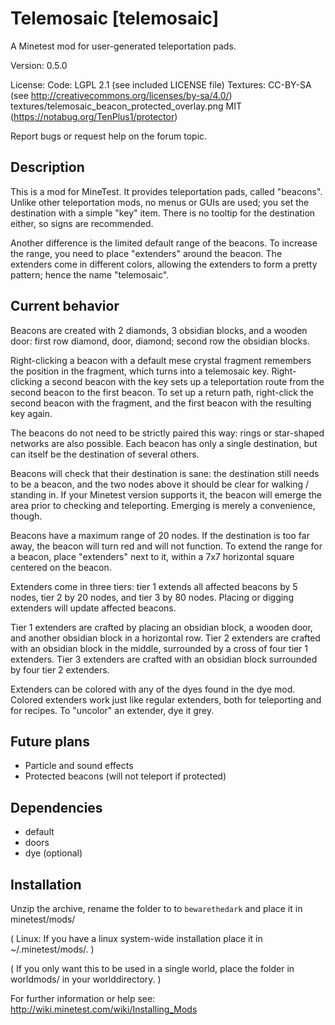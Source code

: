 Telemosaic [telemosaic]
=======================

A Minetest mod for user-generated teleportation pads.

Version: 0.5.0

License:
  Code: LGPL 2.1 (see included LICENSE file)
  Textures: CC-BY-SA (see http://creativecommons.org/licenses/by-sa/4.0/)
  textures/telemosaic_beacon_protected_overlay.png MIT (https://notabug.org/TenPlus1/protector)

Report bugs or request help on the forum topic.

Description
-----------

This is a mod for MineTest. It provides teleportation pads, called
"beacons". Unlike other teleportation mods, no menus or GUIs are used;
you set the destination with a simple "key" item. There is no
tooltip for the destination either, so signs are recommended.

Another difference is the limited default range of the beacons.
To increase the range, you need to place "extenders" around the beacon.
The extenders come in different colors, allowing the extenders to
form a pretty pattern; hence the name "telemosaic".

Current behavior
----------------

Beacons are created with 2 diamonds, 3 obsidian blocks, and a wooden
door: first row diamond, door, diamond; second row the obsidian blocks.

Right-clicking a beacon with a default mese crystal fragment remembers
the position in the fragment, which turns into a telemosaic key.
Right-clicking a second beacon with the key sets up a teleportation
route from the second beacon to the first beacon. To set up a return
path, right-click the second beacon with the fragment, and the first
beacon with the resulting key again.

The beacons do not need to be strictly paired this way: rings or
star-shaped networks are also possible. Each beacon has only a
single destination, but can itself be the destination of several
others.

Beacons will check that their destination is sane: the destination
still needs to be a beacon, and the two nodes above it should be
clear for walking / standing in. If your Minetest version supports
it, the beacon will emerge the area prior to checking and teleporting.
Emerging is merely a convenience, though.

Beacons have a maximum range of 20 nodes. If the destination is
too far away, the beacon will turn red and will not function.
To extend the range for a beacon, place "extenders" next to it,
within a 7x7 horizontal square centered on the beacon.

Extenders come in three tiers: tier 1 extends all affected beacons
by 5 nodes, tier 2 by 20 nodes, and tier 3 by 80 nodes. Placing
or digging extenders will update affected beacons.

Tier 1 extenders are crafted by placing an obsidian block, a wooden
door, and another obsidian block in a horizontal row. Tier 2 extenders
are crafted with an obsidian block in the middle, surrounded by a cross
of four tier 1 extenders. Tier 3 extenders are crafted with an obsidian
block surrounded by four tier 2 extenders.

Extenders can be colored with any of the dyes found in the dye mod.
Colored extenders work just like regular extenders, both for
teleporting and for recipes. To "uncolor" an extender, dye it grey.

Future plans
------------

* Particle and sound effects
* Protected beacons (will not teleport if protected)

Dependencies
------------
* default
* doors
* dye (optional)

Installation
------------

Unzip the archive, rename the folder to to `bewarethedark` and
place it in minetest/mods/

(  Linux: If you have a linux system-wide installation place
    it in ~/.minetest/mods/.  )

(  If you only want this to be used in a single world, place
    the folder in worldmods/ in your worlddirectory.  )

For further information or help see:
http://wiki.minetest.com/wiki/Installing_Mods
